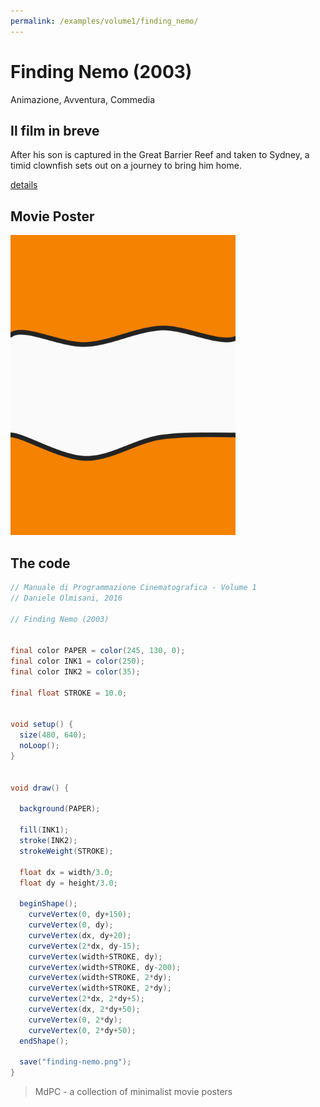```yaml
---
permalink: /examples/volume1/finding_nemo/
---
```

# Finding Nemo (2003)

Animazione, Avventura, Commedia

## Il film in breve
After his son is captured in the Great Barrier Reef and taken to Sydney, a timid clownfish sets out on a journey to bring him home.

[details](https://www.imdb.com/title/tt0266543/)

## Movie Poster
<img src="finding-nemo.png"  width="360px" title="Finding Nemo">


## The code
```java
// Manuale di Programmazione Cinematografica - Volume 1
// Daniele Olmisani, 2016

// Finding Nemo (2003)


final color PAPER = color(245, 130, 0);
final color INK1 = color(250);
final color INK2 = color(35);

final float STROKE = 10.0;


void setup() {
  size(480, 640);
  noLoop();
}


void draw() {
  
  background(PAPER);
  
  fill(INK1);
  stroke(INK2);
  strokeWeight(STROKE);
  
  float dx = width/3.0;
  float dy = height/3.0;

  beginShape();
    curveVertex(0, dy+150);
    curveVertex(0, dy);
    curveVertex(dx, dy+20);
    curveVertex(2*dx, dy-15);
    curveVertex(width+STROKE, dy);
    curveVertex(width+STROKE, dy-200);
    curveVertex(width+STROKE, 2*dy);
    curveVertex(width+STROKE, 2*dy);
    curveVertex(2*dx, 2*dy+5);
    curveVertex(dx, 2*dy+50);
    curveVertex(0, 2*dy);
    curveVertex(0, 2*dy+50);
  endShape();
  
  save("finding-nemo.png");
}
```

> MdPC - a collection of minimalist movie posters

